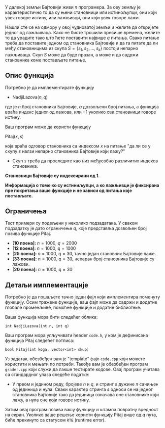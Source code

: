 ﻿
У далекој земљи Бајтовији живи $n$ програмера. За ову земљу је карактеристично то да су њени становници или истинољупци, они који увек говоре истину, или лажљивци, они који увек говоре лажи. 

Нашли сте се на одмору у овој чудноватој земљи и желите да откријете једног од лажљиваца. Како не бисте трошили превише времена, желите то да урадите тако што ћете поставити највише $q$ питања. Свако питање треба да поставите једном од становника Бајтовије и да га питате да ли међу становницима из скупа $S = \{ s_1, s_2, \dots, s_k \}$ постоји непарно лажљиваца. Скуп $S$ може да буде празан, а може и да садржи становника коме постављате питање.

## Опис функција

Потребно је да имплементирате функцију

* $\text{NadjiLazova}(n, q)$

где је $n$ број становника Бајтовије, $q$ дозвољени број питања, а функција враћа индекс једног од лажова, или $-1$ уколико сви становници говоре истину.

Ваш програм може да користи функцију

$\text{Pitaj}(x, s)$

која враћа одговор становника са индексом $x$ на питање "да ли се у скупу $s$ налзи непарно становника Бајтовије који лажу?"

* Скуп $s$ треба да проследите као низ међусобно различитих индекса становника.

**Становници Бајтовије су индексирани од 1.**

**Информација о томе ко су истиниљупци, а ко лажљивци је фиксирана пре покретања ваше функције и не зависи од питања које постављате.**

## Ограничења

Тест примери су подељени у неколико подзадатака. У сваком подзадатку је дато ограничење $q$, које представља дозвољен број позива функције $\text{Pitaj}$.

* **[10 поена]:** $n = 1000$, $q = 2000$
* **[12 поена]:** $n = 1000$, $q = 1000$
* **[25 поена]:** $n = 1000$, $q = 30$, тачно један становник Бајтовије лаже.
* **[33 поена]:** $n = 1000$, $q = 30$, непаран број становника Бајтовије су лажови.
* **[20 поена]:** $n = 1000$, $q = 30$

## Детаљи имплементације

Потребно је да пошаљете тачно један фајл који имплементира поменуту функцију. Осим тражене функције, ваш фајл може да садржи и додатне глобале променљиве, помоћне функције и додатне библиотеке.

Ваша функција мора бити следећег облика:

`int NadjiLazova(int n, int q)`

Ваш програм мора улључивати header `code.h`, у ком је дефинисана функција $\text{Pitaj}$ следећег потписа:

`bool Pitaj(int koga, vector<int> skup)`

Уз задатак, обезбеђен вам је "template" фајл `code.cpp` који можете користити и мењати по потреби. Такође вам је обезбеђен програм `grader.cpp` који служи да лакше тестирате кодове. Овај програм учитава са стандардног улаза следеће податке:

* У првом и једином реду, бројеве $n$ и $q$, и стринг $s$ дужине $n$ сачињен од јединица и нула. Сваки карактер стринга $s$ односи се на једног становника Бајтовије тако да јединица означава оне становнике који лажу, а нула оне који говоре истину.

Затим овај програм позива вашу функцију и штампа повратну вредност на екран. Уколико ваше решење користи функцију $\text{Pitaj}$ више од $q$ пута, биће прекинуто са статусом `RTE` (runtime error).
